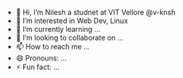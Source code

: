 - 👋 Hi, I’m Nilesh a studnet at VIT Vellore @v-knsh
- 👀 I’m interested in Web Dev, Linux 
- 🌱 I’m currently learning ...
- 💞️ I’m looking to collaborate on ...
- 📫 How to reach me ...
- 😄 Pronouns: ...
- ⚡ Fun fact: ...

<!---
v-knsh/v-knsh is a ✨ special ✨ repository because its `README.md` (this file) appears on your GitHub profile.
You can click the Preview link to take a look at your changes.
--->
